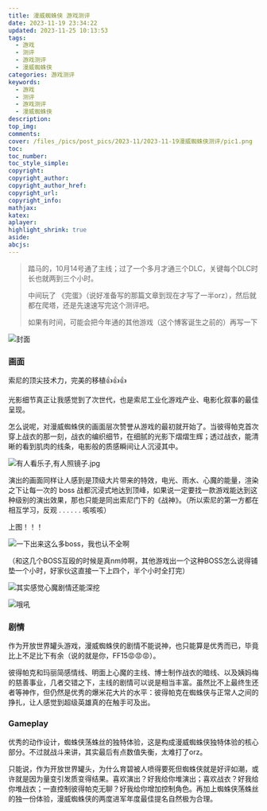 ```yaml
---
title: 漫威蜘蛛侠 游戏测评
date: 2023-11-19 23:34:22
updated: 2023-11-25 10:13:53
tags:
  - 游戏
  - 测评
  - 游戏测评
  - 漫威蜘蛛侠
categories: 游戏测评
keywords:
  - 游戏
  - 测评
  - 游戏测评
  - 漫威蜘蛛侠
description: 
top_img:
comments:
cover: /files_/pics/post_pics/2023-11/2023-11-19漫威蜘蛛侠测评/pic1.png
toc:
toc_number:
toc_style_simple:
copyright:
copyright_author:
copyright_author_href:
copyright_url:
copyright_info:
mathjax:
katex:
aplayer:
highlight_shrink: true
aside:
abcjs:
---
```


> 踏马的，10月14号通了主线；过了一个多月才通三个DLC，关键每个DLC时长也就两到三个小时。
>
> 中间玩了 《完蛋》（说好准备写的那篇文章到现在才写了一半orz），然后就都在爬塔，还是先速速写完这个测评吧。
>
> 如果有时间，可能会把今年通的其他游戏（这个博客诞生之前的）再写一下

![封面](/Cx330-502-Blogs/files_/pics/post_pics/2023-11/2023-09-18最后生还者测评/pic1.png)

### 画面

索尼的顶尖技术力，完美的移植👍👍👍

光影细节真正让我感觉到了次世代，也是索尼工业化游戏产业、电影化叙事的最佳呈现。

怎么说呢，对漫威蜘蛛侠的画面层次赞誉从游戏的最初就开始了。当彼得帕克首次穿上战衣的那一刻，战衣的编织细节，在细腻的光影下熠熠生辉；透过战衣，能清晰的看到肌肉的线条，电影般的质感瞬间让人沉浸其中。

![有人看乐子,有人照镜子.jpg](/Cx330-502-Blogs/files_/pics/post_pics/2023-11/2023-11-19漫威蜘蛛侠测评/pic2.png)

演出的画面同样让人感到是顶级大片带来的特效，电光、雨水、心魔的能量，渲染之下让每一次的 boss 战都沉浸式地达到顶峰，如果说一定要找一款游戏能达到这种级别的演出效果，那也只能是同出索尼门下的《战神》。（所以索尼的第一方都在相互学习，反观 . . . . . . 咳咳咳）

上图！！！

![一下出来这么多boss，我也认不全啊](/Cx330-502-Blogs/files_/pics/post_pics/2023-11/2023-11-19漫威蜘蛛侠测评/pic4.png)

（和这几个BOSS互殴的时候是真nm帅啊，其他游戏出一个这种BOSS怎么说得铺垫一个小时，好家伙这直接一下上四个，半个小时全打完）

![其实感觉心魔剧情还能深挖](/Cx330-502-Blogs/files_/pics/post_pics/2023-11/2023-11-19漫威蜘蛛侠测评/pic5.png)

![哦吼](/Cx330-502-Blogs/files_/pics/post_pics/2023-11/2023-11-19漫威蜘蛛侠测评/pic3.png)

### 剧情

作为开放世界罐头游戏，漫威蜘蛛侠的剧情不能说神，也只能算是优秀而已，毕竟比上不足比下有余（说的就是你，FF15😡😡😡）。

彼得帕克和玛丽简感情线、明面上心魔的主线、博士制作战衣的暗线、以及姨妈梅的慈善事业，几者交错之下，主线的剧情可以说是相当丰富。虽然比不上最终生还者等神作，但仍然是优秀的爆米花大片的水平：彼得帕克在蜘蛛侠与正常人之间的挣扎，让人感觉到超级英雄真的在触手可及出。

### Gameplay

优秀的动作设计，蜘蛛侠荡蛛丝的独特体验，这是构成漫威蜘蛛侠独特体验的核心部分。不过就战斗来讲，其实最后有点数值失衡，太难打了orz。

只能说，作为开放世界罐头，为什么育碧被人喷得要死但蜘蛛侠就是好评如潮，或许就是因为量变引发质变得结果。喜欢演出？好我给你堆演出；喜欢战衣？好我给你堆战衣；一直控制彼得帕克无聊？好我给你增加控制角色。再加上蜘蛛侠荡蛛丝的独一份体验，漫威蜘蛛侠的两度进军年度最佳提名自然极为合理。
